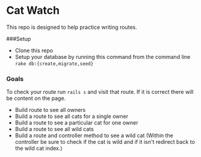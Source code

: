 # Cat Watch

This repo is designed to help practice writing routes.

###Setup

- Clone this repo
- Setup your database by running this command from the command line `rake db:{create,migrate,seed}`

### Goals
To check your route run `rails s` and visit that route. If it is correct there will be content on the page.

- Build route to see all owners
- Build a route to see all cats for a single owner
- Build a route to see a particular cat for one owner
- Build a route to see all wild cats
- Build a route and controller method to see a wild cat
(Within the controller be sure to check if the cat is wild and if it isn't redirect back to the wild cat index.)
